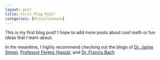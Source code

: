 ```yaml
---
layout: post
title: First Plog Post!
categories: [Miscellaneous]
---
```


This is my first blog post! I hope to add more posts about cool math or fun ideas that I learn about.

In the meantime, I highly recommend checking out the blogs of [Dr. Jamie Simon](https://james-simon.github.io/#posts), [Professor Ferenc Huszár](https://www.inference.vc/), and [Dr. Francis Bach](https://francisbach.com/)

